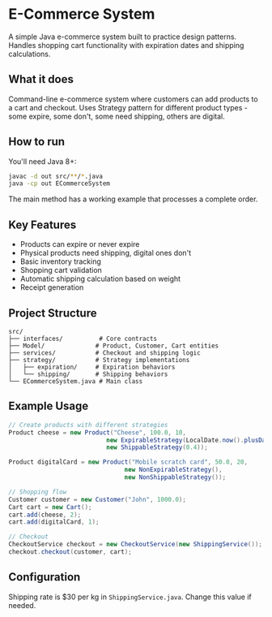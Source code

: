 # E-Commerce System

A simple Java e-commerce system built to practice design patterns. Handles shopping cart functionality with expiration dates and shipping calculations.

## What it does

Command-line e-commerce system where customers can add products to a cart and checkout. Uses Strategy pattern for different product types - some expire, some don't, some need shipping, others are digital.

## How to run

You'll need Java 8+:

```bash
javac -d out src/**/*.java
java -cp out ECommerceSystem
```

The main method has a working example that processes a complete order.

## Key Features

- Products can expire or never expire
- Physical products need shipping, digital ones don't
- Basic inventory tracking
- Shopping cart validation
- Automatic shipping calculation based on weight
- Receipt generation

## Project Structure

```
src/
├── interfaces/          # Core contracts
├── Model/              # Product, Customer, Cart entities
├── services/           # Checkout and shipping logic
├── strategy/           # Strategy implementations
│   ├── expiration/     # Expiration behaviors
│   └── shipping/       # Shipping behaviors
└── ECommerceSystem.java # Main class
```

## Example Usage

```java
// Create products with different strategies
Product cheese = new Product("Cheese", 100.0, 10, 
                           new ExpirableStrategy(LocalDate.now().plusDays(30)), 
                           new ShippableStrategy(0.4));

Product digitalCard = new Product("Mobile scratch card", 50.0, 20, 
                                new NonExpirableStrategy(), 
                                new NonShippableStrategy());

// Shopping flow
Customer customer = new Customer("John", 1000.0);
Cart cart = new Cart();
cart.add(cheese, 2);
cart.add(digitalCard, 1);

// Checkout
CheckoutService checkout = new CheckoutService(new ShippingService());
checkout.checkout(customer, cart);
```

## Configuration

Shipping rate is $30 per kg in `ShippingService.java`. Change this value if needed.
